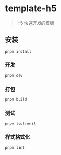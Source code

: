 # template-h5

> H5 快速开发的模版

## 安装

```sh
pnpm install
```

### 开发

```sh
pnpm dev
```

### 打包

```sh
pnpm build
```

### 测试

```sh
pnpm test:unit
```

### 样式格式化

```sh
pnpm lint
```
